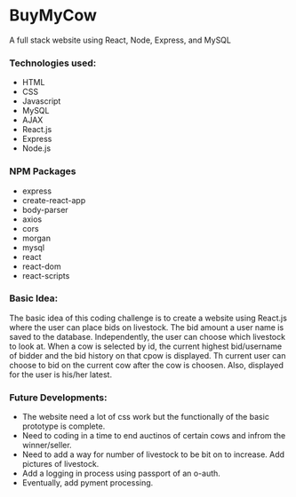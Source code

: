 # BuyMyCow
A full stack website using React, Node, Express, and MySQL

### Technologies used:

* HTML
* CSS
* Javascript
* MySQL
* AJAX
* React.js
* Express
* Node.js

### NPM Packages

* express
* create-react-app
* body-parser
* axios
* cors
* morgan
* mysql
* react
* react-dom
* react-scripts

### Basic Idea:

The basic idea of this coding challenge is to create a website using React.js where the user can place bids on livestock.  The bid amount a user name is saved to the database.  Independently, the user can choose which livestock to look at.  When a cow is selected by id, the current highest bid/username of bidder and the bid history on that cpow is displayed.  Th current user can choose to bid on the current cow after the cow is choosen. Also, displayed for the user is his/her latest.

### Future Developments:

* The website need a lot of css work but the functionally of the basic prototype is complete.
* Need to coding in a time to end auctinos of certain cows and infrom the winner/seller.
* Need to add a way for number of livestock to be bit on to increase. Add pictures of livestock.
* Add a logging in process using passport of an o-auth.
* Eventually, add pyment processing.
